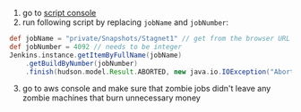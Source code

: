 <!-- source: https://stackoverflow.com/questions/14456592/how-to-stop-an-unstoppable-zombie-job-on-jenkins-without-restarting-the-server -->
1. go to [script console](https://jenkins.ops.vega.xyz/manage/script)
2. run following script by replacing `jobName` and `jobNumber`:

```groovy
def jobName = "private/Snapshots/Stagnet1" // get from the browser URL and remove '/job' parts
def jobNumber = 4092 // needs to be integer
Jenkins.instance.getItemByFullName(jobName)
    .getBuildByNumber(jobNumber)
    .finish(hudson.model.Result.ABORTED, new java.io.IOException("Aborting build"));
```

3. go to aws console and make sure that zombie jobs didn't leave any zombie machines that burn unnecessary money
